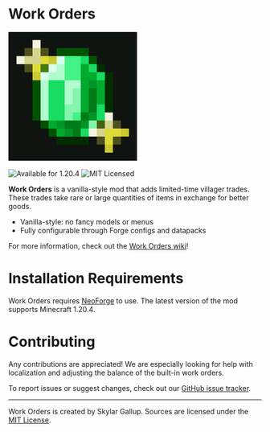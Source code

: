 # Work Orders
![Work Orders logo](src/main/resources/logo.png)

![Available for 1.20.4](https://img.shields.io/badge/available_for-1.20.4-red) ![MIT Licensed](https://img.shields.io/badge/license-MIT-blue)

**Work Orders** is a vanilla-style mod that adds limited-time villager trades. These trades take rare or large
quantities of items in exchange for better goods.
- Vanilla-style: no fancy models or menus
- Fully configurable through Forge configs and datapacks

For more information, check out the [Work Orders wiki](https://github.com/skyegallup/work-orders/wiki)!

# Installation Requirements

Work Orders requires [NeoForge](https://neoforged.net) to use. The latest version of the mod supports Minecraft 1.20.4.

# Contributing

Any contributions are appreciated! We are especially looking for help with localization and adjusting the balance of
the built-in work orders.

To report issues or suggest changes, check out our 
[GitHub issue tracker](https://github.com/skyegallup/work-orders/issues).

---

Work Orders is created by Skylar Gallup. Sources are licensed under the
[MIT License](https://github.com/skyegallup/work-orders/blob/main/LICENSE.txt).
